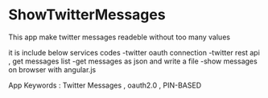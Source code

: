 # ShowTwitterMessages


This app make twitter messages readeble without too many values 

it is include below services codes
 -twitter oauth connection 
 -twitter rest api , get messages list 
 -get messages as json and write a file 
 -show messages on browser with angular.js

App Keywords :
 Twitter Messages , oauth2.0 , PIN-BASED
